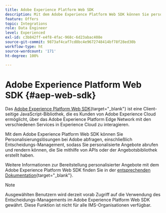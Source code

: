 ```yaml
---
title: Adobe Experience Platform Web SDK
description: Mit dem Adobe Experience Platform Web SDK können Sie personalisierte Angebote abrufen und rendern, die Sie mithilfe von APIs oder der Angebotsbibliothek erstellt haben.
feature: Offers
topic: Integrations
role: Data Engineer
level: Experienced
exl-id: c3b842ff-e4f8-4fac-968c-6d23abac408e
source-git-commit: 9873af4caf7cd8bc4e9672748414bf78f28ed30b
workflow-type: ht
source-wordcount: '171'
ht-degree: 100%

---
```


# Adobe Experience Platform Web SDK {#aep-web-sdk}

Das [Adobe Experience Platform Web SDK](https://experienceleague.adobe.com/docs/experience-platform/edge/home.html?lang=de){target=&quot;_blank&quot;} ist eine Client-seitige JavaScript-Bibliothek, die es Kunden von Adobe Experience Cloud ermöglicht, über das Adobe Experience Platform Edge Network mit den verschiedenen Services in Experience Cloud zu interagieren.

Mit dem Adobe Experience Platform Web SDK können Sie Personalisierungslösungen bei Adobe abfragen, einschließlich Entscheidungs-Management, sodass Sie personalisierte Angebote abrufen und rendern können, die Sie mithilfe von APIs oder der Angebotsbibliothek erstellt haben.

Weitere Informationen zur Bereitstellung personalisierter Angebote mit dem Adobe Experience Platform Web SDK finden Sie in der [entsprechenden Dokumentation](https://experienceleague.adobe.com/docs/experience-platform/edge/personalization/offer-decisioning/offer-decisioning-overview.html?lang=de){target=&quot;_blank&quot;}.

>[!NOTE]
>
>Ausgewählten Benutzern wird derzeit vorab Zugriff auf die Verwendung des Entscheidungs-Managements im Adobe Experience Platform Web SDK gewährt. Diese Funktion ist nicht für alle IMS-Organisationen verfügbar.
